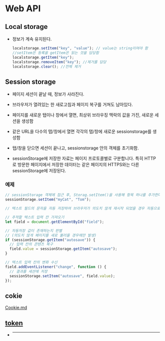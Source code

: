 # Web API

## Local storage

- 정보가 계속 유지된다.

  ```jsx
  localstorage.setItem("key", "value"); // value는 string이여야 함
  //setItem은 등록을 getItem은 읽는 것을 담당함
  localstorage.getItem("key");
  localstorage.removeItem("key"); //제거를 담당
  localstorage.clear(); //전체 제거
  ```

## Session storage

- 페이지 세션이 끝날 때, 정보가 사라진다.

- 브라우저가 열려있는 한 새로고침과 페이지 복구를 거쳐도 남아있다.
- 페이지를 새로운 탭이나 창에서 열면, 최상위 브라우징 맥락의 값을 가진, 새로운 세션을 생성함
- 같은 URL을 다수의 탭/창에서 열면 각각의 탭/창에 새로운 sessionstorage를 생성함
- 탭/창을 닫으면 세션이 끝나고, sessionstorage 안의 객체를 초기화함.

- sessionStorage에 저장한 자료는 페이지 프로토콜별로 구분합니다. 특히 HTTP로 방문한 페이지에서 저장한 데이터는 같은 페이지의 HTTPS와는 다른 sessionStorage에 저장된다.

### 예제

```jsx
// sessionStorage 객체에 접근 후, Storag.setItem()을 사용해 항목 하나를 추가한다.
sessionStorage.setItem("myCat", "Tom");
```

```jsx
// 텍스트 필드의 문자을 자동 저장하여 브라우저가 의도치 않게 재시작 되었을 경우 자동으로 텍스트 필드에 저장된 내용을 저장된 문장으로 복구하여 작성한 내용이 사라지지 않게 한다.

// 추적할 텍스트 입력 칸 가져오기
let field = document.getElementById("field");

// 자동저장 값이 존재하는지 판별
// (의도치 않게 페이지를 새로 불러올 경우에만 발생)
if (sessionStorage.getItem("autosave")) {
  // 입력 칸의 콘텐츠 복구
  field.value = sessionStorage.getItem("autosave");
}

// 텍스트 입력 칸의 변화 수신
field.addEventListener("change", function () {
  // 결과를 세션에 저장
  sessionStorage.setItem("autosave", field.value);
});
```

## cokie

<a href="https://github.com/seungw0o/TIL/blob/main/JS%20STUDY/%EC%9D%B4%EB%A1%A0/Cookie.md"> Cookie.md

## token

- ***
